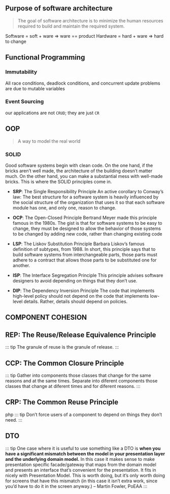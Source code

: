 



## Purpose of software architecture

> The goal of software architecture is to minimize the human resources required to build and
maintain the required system.

Software = soft + ware => ware == product 
Hardware = hard + ware => hard to change 

## Functional Programming

### Immutability

All race conditions, deadlock conditions, and concurrent update problems are due to mutable variables

### Event Sourcing

our applications are not `CRUD`; they are just `CR`


## OOP
> A way to model the real world

### SOLID
Good software systems begin with clean code. On the one hand, if the bricks aren’t well made, the architecture of the building doesn’t matter much. On the other hand, you can make a substantial mess with well-made bricks. This is where the SOLID principles come in.

- **SRP**: The Single Responsibility Principle
An active corollary to Conway’s law: The best structure for a software system is heavily influenced by the social structure of the organization that uses it so that each software module has one, and only one, reason to change.


- **OCP**: The Open-Closed Principle
Bertrand Meyer made this principle famous in the 1980s. The gist is that for software systems to be easy to change, they must be designed to allow the behavior of those systems to be changed by adding new code, rather than changing existing code

- **LSP**: The Liskov Substitution Principle
Barbara Liskov’s famous definition of subtypes, from 1988. In short, this principle says that to build software systems from interchangeable parts, those parts must adhere to a contract that allows those parts to be substituted one for another.

- **ISP**: The Interface Segregation Principle
This principle advises software designers to avoid depending on things that they don’t use.

- **DIP**: The Dependency Inversion Principle
The code that implements high-level policy should not depend on the code that implements low-level details. Rather, details should depend on policies.


## COMPONENT COHESION

## REP: The Reuse/Release Equivalence Principle

::: tip
The granule of reuse is the granule of release.
:::

## CCP: The Common Closure Principle

::: tip 
Gather into components those classes that change for the same reasons and at the same
times. Separate into diferent components those classes that change at diferent times and
for diferent reasons.
:::

## CRP: The Common Reuse Principle
php
::: tip
Don’t force users of a component to depend on things they don’t need.
:::


## DTO

::: tip
One case where it is useful to use something like a DTO is **when you have a significant mismatch between the model in your presentation layer and the underlying domain model.** In this case it makes sense to make presentation specific facade/gateway that maps from the domain model and presents an interface that’s convenient for the presentation. It fits in nicely with Presentation Model. This is worth doing, but it’s only worth doing for screens that have this mismatch (in this case it isn’t extra work, since you’d have to do it in the screen anyway.) – Martin Fowler, PoEAA
:::